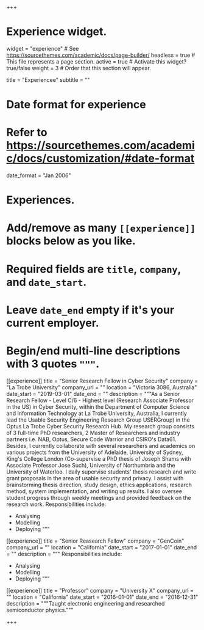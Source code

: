 +++
# Experience widget.
widget = "experience"  # See https://sourcethemes.com/academic/docs/page-builder/
headless = true  # This file represents a page section.
active = true  # Activate this widget? true/false
weight = 3  # Order that this section will appear.

title = "Experiencee"
subtitle = ""

# Date format for experience
#   Refer to https://sourcethemes.com/academic/docs/customization/#date-format
date_format = "Jan 2006"

# Experiences.
#   Add/remove as many `[[experience]]` blocks below as you like.
#   Required fields are `title`, `company`, and `date_start`.
#   Leave `date_end` empty if it's your current employer.
#   Begin/end multi-line descriptions with 3 quotes `"""`.
[[experience]]
  title = "Senior Research Fellow in Cyber Security"
  company = "La Trobe University"
  company_url = ""
  location = "Victoria 3086, Australia"
  date_start = "2019-03-01"
  date_end = ""
  description = """As a Senior Research Fellow - Level C/6 - Highest level
(Research Associate Professor in the US) in Cyber Security, within the Department
of Computer Science and Information Technology at La Trobe University, Australia,
I currently lead the Usable Security Engineering Research Group USERGroup) in
the Optus La Trobe Cyber Security Research Hub. My research group consists of 3
full-time PhD researchers, 2 Master of Researchers and industry partners i.e. NAB,
Optus, Secure Code Warrior and CSIRO's Data61. Besides, I currently collaborate
with several researchers and academics on various projects from the University of
Adelaide, University of Sydney, King's College London (Co-supervise a PhD thesis
of Joseph Shams with Associate Professor Jose Such), University of Northumbria and
the University of Waterloo. I daily supervise students' thesis research and write grant
proposals in the area of usable security and privacy. I assist with brainstorming thesis
direction, study design, ethics applications, research method, system implementation,
and writing up results. I also oversee student progress through weekly meetings and
provided feedback on the research work.
  Responsibilities include:
  
  * Analysing
  * Modelling
  * Deploying
  """
  
  [[experience]]
  title = "Senior Reasearch Fellow"
  company = "GenCoin"
  company_url = ""
  location = "California"
  date_start = "2017-01-01"
  date_end = ""
  description = """
  Responsibilities include:
  
  * Analysing
  * Modelling
  * Deploying
  """

[[experience]]
  title = "Professor"
  company = "University X"
  company_url = ""
  location = "California"
  date_start = "2016-01-01"
  date_end = "2016-12-31"
  description = """Taught electronic engineering and researched semiconductor physics."""

+++
